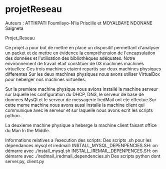 # projetReseau

Auteurs : ATTIKPATI Foumilayo-N'la Priscille et MOYALBAYE NDONANE Saigneta

Projet_Reseau

Ce projet a pour but de mettre en place un dispositif permettant d'analyser un packet et de mettre en évidence la compréhension de l'encapsulation des données et l'utilisation des bibliothèques adéquates.
 Notre environnement de travail etait constituer de 03 machines machines virtuelles:
Ces trois machines etaient repartis sur deux machines physiques differentes
Sur les deux machines physiques nous avons utiliser VirtualBox pour heberger nos machines virtuelles.

Sur la premiere machine physique nous avions installé  la machine serveur sur laquelle les configuration du DHCP, DNS, le serveur de base de donnees MysQl et le serveur de messagerie IredMail ont ete effectue.Sur cette meme machine nous avons aussi installe la machine client qui communique avec le serveur et sur laquelle nous avons ecrit les scripts python.

La deuxieme machine physique a heberge la machine client faisant office du Man In the Middle.
 
Informations relatives a l’execution des scripts:
Des scripts .sh pour les dépendances mysql et iredmail: 
INSTALL_MYSQL_DEPENPENCIES.SH: on démarre avec ./install_mysql.sh 
INSTALL_IREMAIL_DEPENPENCES.SH: on démarre avec ./iredmail_iredmail_dependencies.sh
Des scripts python dont server.py, client.py 

